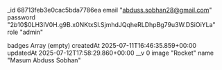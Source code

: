 \_id
68713feb3e0cac5bda7786ea
email
"abduss.sobhan28@gmail.com"
password
"$2b$10$0LH3IV0H.g9B.x0NKtxSl.SjmhdJQqheRLDhpBg79u3W.DSiOiYLa"
role
"admin"

badges
Array (empty)
createdAt
2025-07-11T16:46:35.859+00:00
updatedAt
2025-07-12T17:58:29.860+00:00
\_\_v
0
image
"Rocket"
name
"Masum Abduss Sobhan"

